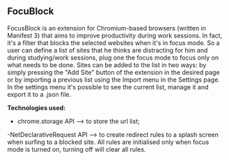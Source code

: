 ## FocuBlock ##
FocusBlock is an extension for Chromium-based browsers (written in Manifest 3) that aims to improve productivity during work sessions.
In fact, it's a filter that blocks the selected websites when it's in focus mode. So a user can define a list of sites that he thinks are distracting for him and during studying/work sessions, plug one the focus mode to focus only on what needs to be done.
Sites can be added to the list in two ways: by simply pressing the "Add Site" button of the extension in the desired page or by importing a previous list using the Import menu in the Settings page.
In the settings menu it's possible to see the current list, manage it and export it to a .json file.

**Technologies used:**
- chrome.storage API --> to store the url list;

-NetDeclarativeRequest API --> to create redirect rules to a splash screen when surfing to a blocked site. All rules are initialised only when focus mode is turned on, turning off will clear all rules.